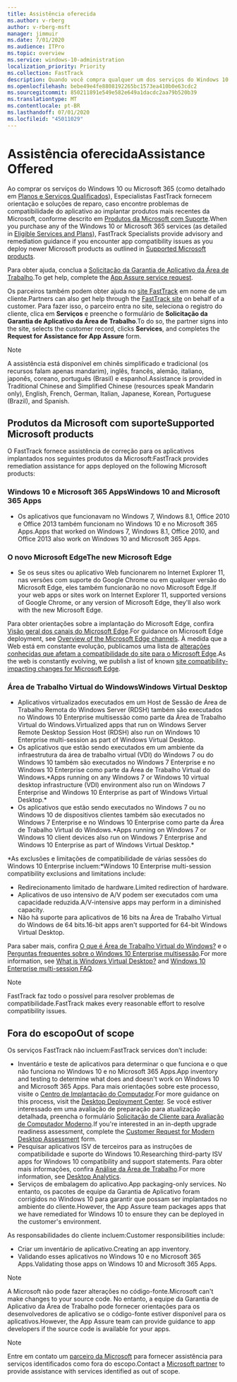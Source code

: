 ```yaml
---
title: Assistência oferecida
ms.author: v-rberg
author: v-rberg-msft
manager: jimmuir
ms.date: 7/01/2020
ms.audience: ITPro
ms.topic: overview
ms.service: windows-10-administration
localization_priority: Priority
ms.collection: FastTrack
description: Quando você compra qualquer um dos serviços do Windows 10 ou do Microsoft 365, os especialistas do FastTrack fornecem orientações de aconselhamento e correção para implantar no Windows 10 e no Microsoft 365 Apps e manter-se atualizado sem nenhum custo adicional (com uma assinatura qualificada).
ms.openlocfilehash: bebe49e4fe8808192265bc1573ea410b0e63cdc2
ms.sourcegitcommit: 850211891e549e582e649a1dacdc2aa79b520b39
ms.translationtype: MT
ms.contentlocale: pt-BR
ms.lasthandoff: 07/01/2020
ms.locfileid: "45011029"
---
```

# <a name="assistance-offered"></a><span data-ttu-id="d9e08-103">Assistência oferecida</span><span class="sxs-lookup"><span data-stu-id="d9e08-103">Assistance Offered</span></span>  

<span data-ttu-id="d9e08-104">Ao comprar os serviços do Windows 10 ou Microsoft 365 (como detalhado em [Planos e Serviços Qualificados](M365-eligible-services-and-plans.md)), Especialistas FastTrack fornecem orientação e soluções de reparo, caso encontre problemas de compatibilidade do aplicativo ao implantar produtos mais recentes da Microsoft, conforme descrito em [Produtos da Microsoft com Suporte](#supported-microsoft-products).</span><span class="sxs-lookup"><span data-stu-id="d9e08-104">When you purchase any of the Windows 10 or Microsoft 365 services (as detailed in [Eligible Services and Plans](M365-eligible-services-and-plans.md)), FastTrack Specialists provide advisory and remediation guidance if you encounter app compatibility issues as you deploy newer Microsoft products as outlined in [Supported Microsoft products](#supported-microsoft-products).</span></span>

<span data-ttu-id="d9e08-105">Para obter ajuda, conclua a [Solicitação da Garantia de Aplicativo da Área de Trabalho](https://go.microsoft.com/fwlink/?linkid=2022721).</span><span class="sxs-lookup"><span data-stu-id="d9e08-105">To get help, complete the [App Assure service request](https://go.microsoft.com/fwlink/?linkid=2022721).</span></span>

<span data-ttu-id="d9e08-106">Os parceiros também podem obter ajuda no [site FastTrack](https://go.microsoft.com/fwlink/?linkid=780698) em nome de um cliente.</span><span class="sxs-lookup"><span data-stu-id="d9e08-106">Partners can also get help through the [FastTrack site](https://go.microsoft.com/fwlink/?linkid=780698) on behalf of a customer.</span></span> <span data-ttu-id="d9e08-107">Para fazer isso, o parceiro entra no site, seleciona o registro do cliente, clica em **Serviços** e preenche o formulário de **Solicitação da Garantia de Aplicativo da Área de Trabalho**.</span><span class="sxs-lookup"><span data-stu-id="d9e08-107">To do so, the partner signs into the site, selects the customer record, clicks **Services**, and completes the **Request for Assistance for App Assure** form.</span></span>

> [!NOTE]
> <span data-ttu-id="d9e08-108">A assistência está disponível em chinês simplificado e tradicional (os recursos falam apenas mandarim), inglês, francês, alemão, italiano, japonês, coreano, português (Brasil) e espanhol.</span><span class="sxs-lookup"><span data-stu-id="d9e08-108">Assistance is provided in Traditional Chinese and Simplified Chinese (resources speak Mandarin only), English, French, German, Italian, Japanese, Korean, Portuguese (Brazil), and Spanish.</span></span> 

## <a name="supported-microsoft-products"></a><span data-ttu-id="d9e08-109">Produtos da Microsoft com suporte</span><span class="sxs-lookup"><span data-stu-id="d9e08-109">Supported Microsoft products</span></span>

<span data-ttu-id="d9e08-110">O FastTrack fornece assistência de correção para os aplicativos implantados nos seguintes produtos da Microsoft:</span><span class="sxs-lookup"><span data-stu-id="d9e08-110">FastTrack provides remediation assistance for apps deployed on the following Microsoft products:</span></span>

### <a name="windows-10-and-microsoft-365-apps"></a><span data-ttu-id="d9e08-111">Windows 10 e Microsoft 365 Apps</span><span class="sxs-lookup"><span data-stu-id="d9e08-111">Windows 10 and Microsoft 365 Apps</span></span>

- <span data-ttu-id="d9e08-112">Os aplicativos que funcionavam no Windows 7, Windows 8.1, Office 2010 e Office 2013 também funcionam no Windows 10 e no Microsoft 365 Apps.</span><span class="sxs-lookup"><span data-stu-id="d9e08-112">Apps that worked on Windows 7, Windows 8.1, Office 2010, and Office 2013 also work on Windows 10 and Microsoft 365 Apps.</span></span>

### <a name="the-new-microsoft-edge"></a><span data-ttu-id="d9e08-113">O novo Microsoft Edge</span><span class="sxs-lookup"><span data-stu-id="d9e08-113">The new Microsoft Edge</span></span>

- <span data-ttu-id="d9e08-114">Se os seus sites ou aplicativo Web funcionarem no Internet Explorer 11, nas versões com suporte do Google Chrome ou em qualquer versão do Microsoft Edge, eles também funcionarão no novo Microsoft Edge.</span><span class="sxs-lookup"><span data-stu-id="d9e08-114">If your web apps or sites work on Internet Explorer 11, supported versions of Google Chrome, or any version of Microsoft Edge, they'll also work with the new Microsoft Edge.</span></span>

<span data-ttu-id="d9e08-115">Para obter orientações sobre a implantação do Microsoft Edge, confira [Visão geral dos canais do Microsoft Edge](https://docs.microsoft.com/DeployEdge/microsoft-edge-channels).</span><span class="sxs-lookup"><span data-stu-id="d9e08-115">For guidance on Microsoft Edge deployment, see [Overview of the Microsoft Edge channels](https://docs.microsoft.com/DeployEdge/microsoft-edge-channels).</span></span> <span data-ttu-id="d9e08-116">À medida que a Web está em constante evolução, publicamos uma lista de [alterações conhecidas que afetam a compatibilidade do site para o Microsoft Edge](https://docs.microsoft.com/microsoft-edge/web-platform/site-impacting-changes).</span><span class="sxs-lookup"><span data-stu-id="d9e08-116">As the web is constantly evolving, we publish a list of known [site compatibility-impacting changes for Microsoft Edge](https://docs.microsoft.com/microsoft-edge/web-platform/site-impacting-changes).</span></span>

### <a name="windows-virtual-desktop"></a><span data-ttu-id="d9e08-117">Área de Trabalho Virtual do Windows</span><span class="sxs-lookup"><span data-stu-id="d9e08-117">Windows Virtual Desktop</span></span>

- <span data-ttu-id="d9e08-118">Aplicativos virtualizados executados em um Host de Sessão de Área de Trabalho Remota do Windows Server (RDSH) também são executados no Windows 10 Enterprise multisessão como parte da Área de Trabalho Virtual do Windows.</span><span class="sxs-lookup"><span data-stu-id="d9e08-118">Virtualized apps that run on Windows Server Remote Desktop Session Host (RDSH) also run on Windows 10 Enterprise multi-session as part of Windows Virtual Desktop.</span></span>
- <span data-ttu-id="d9e08-119">Os aplicativos que estão sendo executados em um ambiente da infraestrutura da área de trabalho virtual (VDI) do Windows 7 ou do Windows 10 também são executados no Windows 7 Enterprise e no Windows 10 Enterprise como parte da Área de Trabalho Virtual do Windows.\*</span><span class="sxs-lookup"><span data-stu-id="d9e08-119">Apps running on any Windows 7 or Windows 10 virtual desktop infrastructure (VDI) environment also run on Windows 7 Enterprise and Windows 10 Enterprise as part of Windows Virtual Desktop.\*</span></span>
- <span data-ttu-id="d9e08-120">Os aplicativos que estão sendo executados no Windows 7 ou no Windows 10 de dispositivos clientes também são executados no Windows 7 Enterprise e no Windows 10 Enterprise como parte da Área de Trabalho Virtual do Windows.\*</span><span class="sxs-lookup"><span data-stu-id="d9e08-120">Apps running on Windows 7 or Windows 10 client devices also run on Windows 7 Enterprise and Windows 10 Enterprise as part of Windows Virtual Desktop.\*</span></span>

<span data-ttu-id="d9e08-121">\*As exclusões e limitações de compatibilidade de várias sessões do Windows 10 Enterprise incluem:</span><span class="sxs-lookup"><span data-stu-id="d9e08-121">\*Windows 10 Enterprise multi-session compatibility exclusions and limitations include:</span></span>
- <span data-ttu-id="d9e08-122">Redirecionamento limitado de hardware.</span><span class="sxs-lookup"><span data-stu-id="d9e08-122">Limited redirection of hardware.</span></span>
- <span data-ttu-id="d9e08-123">Aplicativos de uso intensivo de A/V podem ser executados com uma capacidade reduzida.</span><span class="sxs-lookup"><span data-stu-id="d9e08-123">A/V-intensive apps may perform in a diminished capacity.</span></span>
- <span data-ttu-id="d9e08-124">Não há suporte para aplicativos de 16 bits na Área de Trabalho Virtual do Windows de 64 bits.</span><span class="sxs-lookup"><span data-stu-id="d9e08-124">16-bit apps aren't supported for 64-bit Windows Virtual Desktop.</span></span>

<span data-ttu-id="d9e08-125">Para saber mais, confira [O que é Área de Trabalho Virtual do Windows?](https://docs.microsoft.com/azure/virtual-desktop/overview) e o [Perguntas frequentes sobre o Windows 10 Enterprise multisessão](https://docs.microsoft.com/azure/virtual-desktop/windows-10-multisession-faq).</span><span class="sxs-lookup"><span data-stu-id="d9e08-125">For more information, see [What is Windows Virtual Desktop?](https://docs.microsoft.com/azure/virtual-desktop/overview) and [Windows 10 Enterprise multi-session FAQ](https://docs.microsoft.com/azure/virtual-desktop/windows-10-multisession-faq).</span></span>

> [!NOTE]
> <span data-ttu-id="d9e08-126">FastTrack faz todo o possível para resolver problemas de compatibilidade.</span><span class="sxs-lookup"><span data-stu-id="d9e08-126">FastTrack makes every reasonable effort to resolve compatibility issues.</span></span> 

## <a name="out-of-scope"></a><span data-ttu-id="d9e08-127">Fora do escopo</span><span class="sxs-lookup"><span data-stu-id="d9e08-127">Out of scope</span></span>

<span data-ttu-id="d9e08-128">Os serviços FastTrack não incluem:</span><span class="sxs-lookup"><span data-stu-id="d9e08-128">FastTrack services don't include:</span></span>
- <span data-ttu-id="d9e08-129">Inventário e teste de aplicativos para determinar o que funciona e o que não funciona no Windows 10 e no Microsoft 365 Apps.</span><span class="sxs-lookup"><span data-stu-id="d9e08-129">App inventory and testing to determine what does and doesn't work on Windows 10 and Microsoft 365 Apps.</span></span> <span data-ttu-id="d9e08-130">Para mais orientações sobre este processo, visite o [Centro de Implantação do Computador](https://go.microsoft.com/fwlink/?linkid=2080140).</span><span class="sxs-lookup"><span data-stu-id="d9e08-130">For more guidance on this process, visit the [Desktop Deployment Center](https://go.microsoft.com/fwlink/?linkid=2080140).</span></span> <span data-ttu-id="d9e08-131">Se você estiver interessado em uma avaliação de preparação para atualização detalhada, preencha o formulário [Solicitação de Cliente para Avaliação de Computador Moderno](https://go.microsoft.com/fwlink/?linkid=2053818).</span><span class="sxs-lookup"><span data-stu-id="d9e08-131">If you're interested in an in-depth upgrade readiness assessment, complete the [Customer Request for Modern Desktop Assessment](https://go.microsoft.com/fwlink/?linkid=2053818) form.</span></span>
- <span data-ttu-id="d9e08-132">Pesquisar aplicativos ISV de terceiros para as instruções de compatibilidade e suporte do Windows 10.</span><span class="sxs-lookup"><span data-stu-id="d9e08-132">Researching third-party ISV apps for Windows 10 compatibility and support statements.</span></span> <span data-ttu-id="d9e08-133">Para obter mais informações, confira [Análise da Área de Trabalho](https://docs.microsoft.com/sccm/desktop-analytics/overview).</span><span class="sxs-lookup"><span data-stu-id="d9e08-133">For more information, see [Desktop Analytics](https://docs.microsoft.com/sccm/desktop-analytics/overview).</span></span>
- <span data-ttu-id="d9e08-134">Serviços de embalagem do aplicativo.</span><span class="sxs-lookup"><span data-stu-id="d9e08-134">App packaging-only services.</span></span> <span data-ttu-id="d9e08-135">No entanto, os pacotes de equipe da Garantia de Aplicativo foram corrigidos no Windows 10 para garantir que possam ser implantados no ambiente do cliente.</span><span class="sxs-lookup"><span data-stu-id="d9e08-135">However, the App Assure team packages apps that we have remediated for Windows 10 to ensure they can be deployed in the customer's environment.</span></span>

<span data-ttu-id="d9e08-136">As responsabilidades do cliente incluem:</span><span class="sxs-lookup"><span data-stu-id="d9e08-136">Customer responsibilities include:</span></span>
- <span data-ttu-id="d9e08-137">Criar um inventário de aplicativo.</span><span class="sxs-lookup"><span data-stu-id="d9e08-137">Creating an app inventory.</span></span>
- <span data-ttu-id="d9e08-138">Validando esses aplicativos no Windows 10 e no Microsoft 365 Apps.</span><span class="sxs-lookup"><span data-stu-id="d9e08-138">Validating those apps on Windows 10 and Microsoft 365 Apps.</span></span>

> [!NOTE]
> <span data-ttu-id="d9e08-139">A Microsoft não pode fazer alterações no código-fonte.</span><span class="sxs-lookup"><span data-stu-id="d9e08-139">Microsoft can't make changes to your source code.</span></span> <span data-ttu-id="d9e08-140">No entanto, a equipe da Garantia de Aplicativo da Área de Trabalho pode fornecer orientações para os desenvolvedores de aplicativo se o código-fonte estiver disponível para os aplicativos.</span><span class="sxs-lookup"><span data-stu-id="d9e08-140">However, the App Assure team can provide guidance to app developers if the source code is available for your apps.</span></span>

> [!NOTE]
> <span data-ttu-id="d9e08-141">Entre em contato um [parceiro da Microsoft](https://go.microsoft.com/fwlink/?linkid=2080150) para fornecer assistência para serviços identificados como fora do escopo.</span><span class="sxs-lookup"><span data-stu-id="d9e08-141">Contact a [Microsoft partner](https://go.microsoft.com/fwlink/?linkid=2080150) to provide assistance with services identified as out of scope.</span></span>


